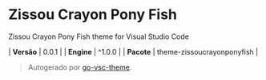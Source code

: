 # Zissou Crayon Pony Fish

Zissou Crayon Pony Fish theme for Visual Studio Code

| **Versão** | 0.0.1 |
| **Engine** | ^1.0.0 |
| **Pacote** | theme-zissoucrayonponyfish |

> Autogerado por [go-vsc-theme](https://github.com/natalbu/go-vsc-theme).

